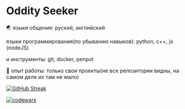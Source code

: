 # Oddity Seeker
🌏 языки общения: руский, английский

языки программирования(по убыванию навыков): python, c++, js (nodeJS)

и инструменты: git, docker, penpot


💼 опыт работы:  только свои проекты(не все репозитории видны, на самом деле их там не мало)


[![GitHub Streak](https://github-readme-streak-stats.herokuapp.com/?user=oddityseeker&theme=dark)](https://git.io/streak-stats)

[![codewars](https://www.codewars.com/users/oddityseeker/badges/large)](https://www.codewars.com/users/oddityseeker)
